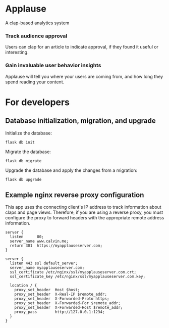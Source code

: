 # Applause

A clap-based analytics system

### Track audience approval

Users can clap for an article to indicate approval, if they found it useful or interesting.

### Gain invaluable user behavior insights

Applause will tell you where your users are coming from, and how long they spend reading your content.

# For developers

## Database initialization, migration, and upgrade

Initialize the database:

```
flask db init
```

Migrate the database:

```
flask db migrate
```

Upgrade the database and apply the changes from a migration:

```
flask db upgrade
```

## Example nginx reverse proxy configuration

This app uses the connecting client's IP address to track information about claps and page views. Therefore, if you are using a reverse proxy, you must configure the proxy to forward headers with the appropriate remote address information. 

```
server {
  listen      80;
  server_name www.calvin.me;
  return 301  https://myapplauseserver.com;
}

server {
  listen 443 ssl default_server;
  server_name myapplauseserver.com;
  ssl_certificate /etc/nginx/ssl/myapplauseserver.com.crt;
  ssl_certificate_key /etc/nginx/ssl/myapplauseserver.com.key;

  location / {
    proxy_set_header  Host $host;
    proxy_set_header  X-Real-IP $remote_addr;
    proxy_set_header  X-Forwarded-Proto https;
    proxy_set_header  X-Forwarded-For $remote_addr;
    proxy_set_header  X-Forwarded-Host $remote_addr;
    proxy_pass        http://127.0.0.1:1234;
  }
}
```
